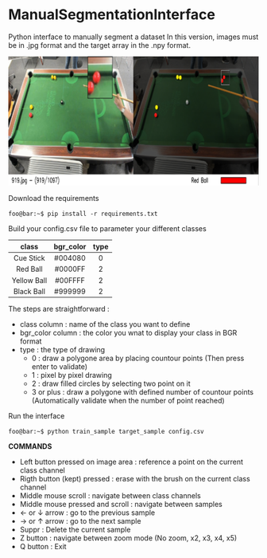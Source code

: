 # ManualSegmentationInterface
Python interface to manually segment a dataset 
In this version, images must be in .jpg format and the target array in the .npy format.

![screen.png](screen.png)

Download the requirements

```console
foo@bar:~$ pip install -r requirements.txt
```

Build your config.csv file to parameter your different classes

| class | bgr_color  | type |
| :---:   | :-: | :-: |
| Cue Stick | #004080 | 0 |
| Red Ball | #0000FF | 2 |
| Yellow Ball | #00FFFF | 2 |
| Black Ball | #999999 | 2 |

The steps are straightforward :
- class column : name of the class you want to define
- bgr_color column : the color you wnat to display your class in BGR format
- type : the type of drawing 
  - 0 : draw a polygone area by placing countour points (Then press enter to validate)
  - 1 : pixel by pixel drawing
  - 2 : draw filled circles by selecting two point on it
  - 3 or plus : draw a polygone with defined number of countour points (Automatically validate when the number of point reached)


Run the interface

```console
foo@bar:~$ python train_sample target_sample config.csv
```


**COMMANDS**

- Left button pressed on image area : reference a point on the current class channel
- Rigth button (kept) pressed : erase with the brush on the current class channel
- Middle mouse scroll : navigate between class channels
- Middle mouse pressed and scroll : navigate between samples
- ← or ↓ arrow : go to the previous sample
- → or ↑ arrow : go to the next sample
- Suppr : Delete the current sample
- Z button : navigate between zoom mode (No zoom, x2, x3, x4, x5)
- Q button : Exit


